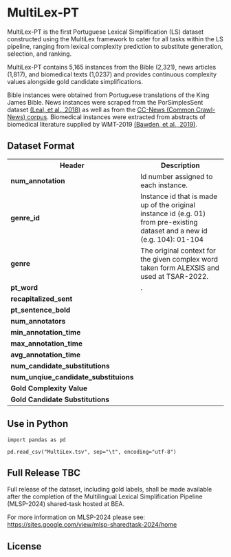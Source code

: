 
# MultiLex-PT
MultiLex-PT is the first Portuguese Lexical Simplification (LS) dataset constructed using the MultiLex framework to cater for all tasks within the LS pipeline, ranging from lexical complexity prediction to substitute generation, selection, and ranking.

MultiLex-PT contains 5,165 instances from the Bible (2,321), news articles (1,817), and biomedical texts (1,0237) and provides continuous complexity values alongside gold candidate simplifications. 

Bible instances were obtained from Portuguese translations of the King James Bible. News instances were scraped from the PorSimplesSent dataset [(Leal, et al., 2018)](https://aclanthology.org/C18-1034/) as well as from the [CC-News (Common Crawl-News) corpus](https://commoncrawl.org/blog/news-dataset-available). Biomedical instances were extracted from abstracts of biomedical literature supplied by WMT-2019 [(Bawden, et al., 2019)](https://aclanthology.org/W19-5403/).


## Dataset Format
<table>
    
   <tr>
    <th>Header</th>
    <th>Description</th>
  </tr>
 
    
  <tr>
    <td><b>num_annotation</b></td>
    <td>Id number assigned to each instance.</td>
  </tr>
    
   <tr>
    <td><b>genre_id</b></td>
    <td>Instance id that is made up of the original instance id (e.g. 01) from pre-existing dataset and a new id (e.g. 104): 01-104</td>
  </tr>
    
  <tr>
    <td><b>genre</b></td>
    <td>The original context for the given complex word taken form ALEXSIS and used at TSAR-2022.</td>
  </tr>
    
  <tr>
    <td><b>pt_word</b></td>
    <td>.</td>
  </tr>
    
  <tr>
    <td><b>recapitalized_sent</b></td>
    <td></td>
  </tr>
    
  <tr>
    <td><b>pt_sentence_bold</b></td>
    <td></td>
  </tr>
    
  <tr>
    <td><b>num_annotators</b></td>
    <td></td>
  </tr>

  <tr>
    <td><b>min_annotation_time</b></td>
  <td></td>
  </tr>

<tr>
    <td><b>max_annotation_time</b></td>
  <td></td>
  </tr>

 <tr>
    <td><b>avg_annotation_time</b></td>
  <td></td>
  </tr>

 <tr>
    <td><b>num_candidate_substitutions</b></td>
  <td></td>
  </tr>

 <tr>
    <td><b>num_unqiue_candidate_substituions</b></td>
  <td></td>
  </tr>

 <tr>
    <td><b>Gold Complexity Value</b></td>
  <td></td>
  </tr>

  <tr>
    <td><b>Gold Candidate Substitutions</b></td>
  <td></td>
  </tr>
     
     

</table>

## Use in Python
```
import pandas as pd

pd.read_csv("MultiLex.tsv", sep="\t", encoding="utf-8")

```


## Full Release TBC
Full release of the dataset, including gold labels, shall be made available after the completion of the Multilingual Lexical Simplification Pipeline (MLSP-2024) shared-task hosted at BEA. 

For more information on MLSP-2024 please see: https://sites.google.com/view/mlsp-sharedtask-2024/home

## License



